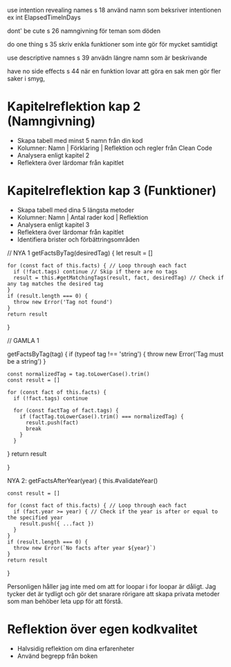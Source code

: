 use intention revealing names s 18
använd namn som beksriver intentionen ex int ElapsedTimeInDays

dont' be cute s 26
namngivning för teman som döden

do one thing s 35
skriv enkla funktioner som inte gör för mycket samtidigt

use descriptive namnes s 39
anvädn längre namn som är beskrivande

have no side effects s 44
när en funktion lovar att göra en sak men gör fler saker i smyg, 

# Kapitelreflektion kap 2 (Namngivning)
- Skapa tabell med minst 5 namn från din kod
- Kolumner: Namn | Förklaring | Reflektion och regler från Clean Code
- Analysera enligt kapitel 2
- Reflektera över lärdomar från kapitlet

# Kapitelreflektion kap 3 (Funktioner)
- Skapa tabell med dina 5 längsta metoder
- Kolumner: Namn | Antal rader kod | Reflektion
- Analysera enligt kapitel 3
- Reflektera över lärdomar från kapitlet
- Identifiera brister och förbättringsområden

// NYA 1
  getFactsByTag(desiredTag) {
    let result = []

    for (const fact of this.facts) { // Loop through each fact
      if (!fact.tags) continue // Skip if there are no tags
      result = this.#getMatchingTags(result, fact, desiredTag) // Check if any tag matches the desired tag
    }
    if (result.length === 0) {
      throw new Error('Tag not found')
    }
    return result
  }

// GAMLA 1

  getFactsByTag(tag) {
    if (typeof tag !== 'string') {
      throw new Error('Tag must be a string')
    }

    const normalizedTag = tag.toLowerCase().trim()
    const result = []

    for (const fact of this.facts) {
      if (!fact.tags) continue

      for (const factTag of fact.tags) {
        if (factTag.toLowerCase().trim() === normalizedTag) {
          result.push(fact)
          break
        }
      }
  }
      return result

  }

  NYA 2:
  getFactsAfterYear(year) {
    this.#validateYear()

    const result = []

    for (const fact of this.facts) { // Loop through each fact
      if (fact.year >= year) { // Check if the year is after or equal to the specified year
        result.push({ ...fact })
      }
    }
    if (result.length === 0) {
      throw new Error(`No facts after year ${year}`)
    }
    return result
  }



Personligen håller jag inte med om att for loopar i for loopar är dåligt. Jag tycker det är tydligt och gör det snarare rörigare att skapa privata metoder som man behöber leta upp för att förstå. 

# Reflektion över egen kodkvalitet
- Halvsidig reflektion om dina erfarenheter
- Använd begrepp från boken
